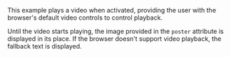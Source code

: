 This example plays a video when activated, providing the user with the browser's default video controls to control playback.

Until the video starts playing, the image provided in the `poster` attribute is displayed in its place. If the browser doesn't support video playback, the fallback text is displayed.

